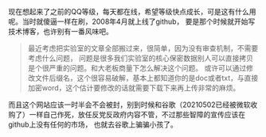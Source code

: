 现在想起来了之前的QQ等级，每天都在线，希望等级快点成长，可是这有什么用呢。当时就傻逼一样在刷，2008年4月就上线了github，
要是那个时候就开始写技术博客，也许别有一番风味吧。

> 最近考虑把实验室的文章全部搬过来，很简单，因为没有审查机制，不需要考虑什么问题，
问题是很多我们实验室的核心保密数据别人可以直接拷贝是个很严重的问题。和大老板商量下怎么解决这个问题。
或许可以通过修改文件后缀名，这个很容易破解，基本上都知道你的是doc或者txt，与直接加密word，这个估计要修改的话就需要下载下来再上传非常的麻烦。 

而且这个网站应该一时半会不会被封，别到时候和谷歌（20210502已经被微软收购了）一样自己作死，放任反党反政府内容不管，不过那些智障的宣传应该在github上没有任何的市场，
也就去谷歌上骗骗小孩了。
